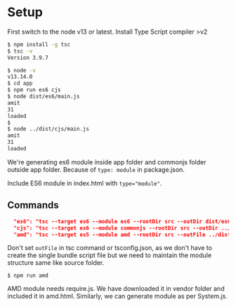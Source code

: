 # Setup

First switch to the node v13 or latest. Install Type Script compiler >v2
```bash
$ npm install -g tsc
$ tsc -v
Version 3.9.7
```

```bash
$ node -v
v13.14.0
$ cd app
$ npm run es6 cjs
$ node dist/es6/main.js 
amit
31
loaded
$ 
$ node ../dist/cjs/main.js 
amit
31
loaded
```

We're generating es6 module inside app folder and commonjs folder outside app folder. Because of `type: module` in package.json.

Include ES6 module in index.html with `type="module"`.


## Commands

```json
  "es6": "tsc --target es6 --module es6 --rootDir src --outDir dist/es6 src/main.ts",
  "cjs": "tsc --target es6 --module commonjs --rootDir src --outDir ../dist/cjs src/main.ts",
  "amd": "tsc --target es5 --module amd --rootDir src --outFile ../dist/amd/main.js src/main.ts"
```

Don't set `outFile` in tsc command or tsconfig.json, as we don't have to create the single bundle script file but we need to maintain the module structure same like source folder.

`$ npm run amd`

AMD module needs require.js. We have downloaded it in vendor folder and included it in amd.html. Similarly, we can generate module as per System.js.

